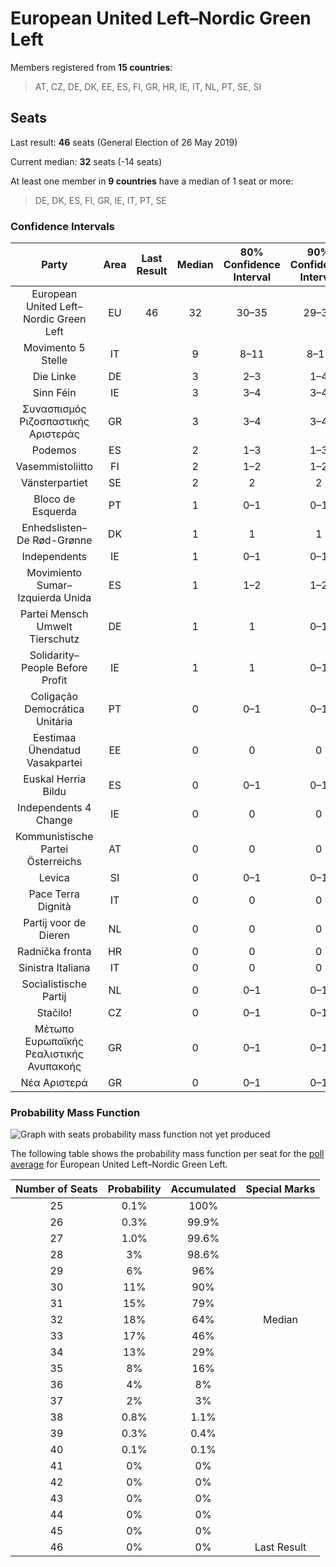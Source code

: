 # European United Left–Nordic Green Left

Members registered from **15 countries**:

> AT, CZ, DE, DK, EE, ES, FI, GR, HR, IE, IT, NL, PT, SE, SI

## Seats

Last result: **46** seats (General Election of 26 May 2019)

Current median: **32** seats (-14 seats)

At least one member in **9 countries** have a median of 1 seat or more:

> DE, DK, ES, FI, GR, IE, IT, PT, SE

### Confidence Intervals

| Party | Area | Last Result | Median | 80% Confidence Interval | 90% Confidence Interval | 95% Confidence Interval | 99% Confidence Interval |
|:-----:|:----:|:-----------:|:------:|:-----------------------:|:-----------------------:|:-----------------------:|:-----------------------:|
| European United Left–Nordic Green Left | EU | 46 | 32 | 30–35 | 29–36 | 28–37 | 27–38 |
| Movimento 5 Stelle | IT | | 9 | 8–11 | 8–11 | 7–12 | 7–13 |
| Die Linke | DE | | 3 | 2–3 | 1–4 | 1–4 | 1–5 |
| Sinn Féin | IE | | 3 | 3–4 | 3–4 | 3–5 | 3–6 |
| Συνασπισμός Ριζοσπαστικής Αριστεράς | GR | | 3 | 3–4 | 3–4 | 3–4 | 2–4 |
| Podemos | ES | | 2 | 1–3 | 1–3 | 1–4 | 1–4 |
| Vasemmistoliitto | FI | | 2 | 1–2 | 1–2 | 1–2 | 1–2 |
| Vänsterpartiet | SE | | 2 | 2 | 2 | 2 | 2–3 |
| Bloco de Esquerda | PT | | 1 | 0–1 | 0–1 | 0–1 | 0–1 |
| Enhedslisten–De Rød-Grønne | DK | | 1 | 1 | 1 | 0–1 | 0–1 |
| Independents | IE | | 1 | 0–1 | 0–1 | 0–1 | 0–1 |
| Movimiento Sumar–Izquierda Unida | ES | | 1 | 1–2 | 1–2 | 1–2 | 0–3 |
| Partei Mensch Umwelt Tierschutz | DE | | 1 | 1 | 0–1 | 0–2 | 0–2 |
| Solidarity–People Before Profit | IE | | 1 | 1 | 0–1 | 0–1 | 0–1 |
| Coligação Democrática Unitária | PT | | 0 | 0–1 | 0–1 | 0–1 | 0–1 |
| Eestimaa Ühendatud Vasakpartei | EE | | 0 | 0 | 0 | 0 | 0 |
| Euskal Herria Bildu | ES | | 0 | 0–1 | 0–1 | 0–1 | 0–1 |
| Independents 4 Change | IE | | 0 | 0 | 0 | 0 | 0 |
| Kommunistische Partei Österreichs | AT | | 0 | 0 | 0 | 0 | 0–1 |
| Levica | SI | | 0 | 0–1 | 0–1 | 0–1 | 0–1 |
| Pace Terra Dignità | IT | | 0 | 0 | 0 | 0 | 0 |
| Partij voor de Dieren | NL | | 0 | 0 | 0 | 0 | 0–1 |
| Radnička fronta | HR | | 0 | 0 | 0 | 0 | 0 |
| Sinistra Italiana | IT | | 0 | 0 | 0 | 0 | 0 |
| Socialistische Partij | NL | | 0 | 0–1 | 0–1 | 0–1 | 0–1 |
| Stačilo! | CZ | | 0 | 0–1 | 0–1 | 0–1 | 0–1 |
| Μέτωπο Ευρωπαϊκής Ρεαλιστικής Ανυπακοής | GR | | 0 | 0–1 | 0–1 | 0–1 | 0–1 |
| Νέα Αριστερά | GR | | 0 | 0–1 | 0–1 | 0–1 | 0–1 |

### Probability Mass Function

![Graph with seats probability mass function not yet produced](average-2024-07-31-seats-pmf-europeanunitedleft–nordicgreenleft.png "Seats Probability Mass Function")

The following table shows the probability mass function per seat for the [poll average](average-2024-07-31.html) for European United Left–Nordic Green Left.

| Number of Seats | Probability | Accumulated | Special Marks |
|:---------------:|:-----------:|:-----------:|:-------------:|
| 25 | 0.1% | 100% |  |
| 26 | 0.3% | 99.9% |  |
| 27 | 1.0% | 99.6% |  |
| 28 | 3% | 98.6% |  |
| 29 | 6% | 96% |  |
| 30 | 11% | 90% |  |
| 31 | 15% | 79% |  |
| 32 | 18% | 64% | Median |
| 33 | 17% | 46% |  |
| 34 | 13% | 29% |  |
| 35 | 8% | 16% |  |
| 36 | 4% | 8% |  |
| 37 | 2% | 3% |  |
| 38 | 0.8% | 1.1% |  |
| 39 | 0.3% | 0.4% |  |
| 40 | 0.1% | 0.1% |  |
| 41 | 0% | 0% |  |
| 42 | 0% | 0% |  |
| 43 | 0% | 0% |  |
| 44 | 0% | 0% |  |
| 45 | 0% | 0% |  |
| 46 | 0% | 0% | Last Result |



